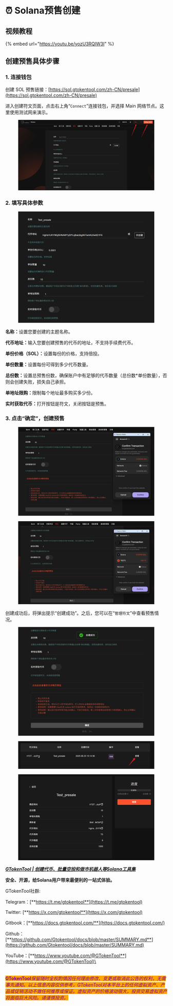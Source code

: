# ⏰ Solana预售创建

## 视频教程

{% embed url="https://youtu.be/yozU3RQlW3I" %}

## 创建预售具体步骤

### 1. 连接钱包

创建 SOL 预售链接：[https://sol.gtokentool.com/zh-CN/presale](https://sol.gtokentool.com/zh-CN/presale)

进入创建符文页面，点击右上角“`Connect`”连接钱包，并选择 Main 网络节点。这里使用测试网来演示。

<figure><img src="../../.gitbook/assets/Snipaste_2025-08-23_15-04-35.png" alt=""><figcaption></figcaption></figure>

### 2. 填写具体参数

<figure><img src="../../.gitbook/assets/Snipaste_2025-08-23_15-10-27.png" alt=""><figcaption></figcaption></figure>

**名称：**&#x8BBE;置您要创建的主题名称。

**代币地址：**&#x8F93;入您要创建预售的代币的地址，不支持手续费代币。

**单份价格（SOL）：**&#x8BBE;置每份的价格，支持倍投。

**单份数量：**&#x8BBE;置每份可得到多少代币数量。

**总份数：**&#x8BBE;置总预售份数，确保账户中有足够的代币数量（总份数\*单份数量），否则会创建失败，损失自己承担。

**单地址限购：**&#x9650;制每个地址最多购买多少份。

**实时获取代币：**&#x6253;开按钮是符文，关闭按钮是预售。

### 3. 点击“确定”，创建预售

<figure><img src="../../.gitbook/assets/Snipaste_2025-08-23_15-13-17.png" alt=""><figcaption></figcaption></figure>

<figure><img src="../../.gitbook/assets/Snipaste_2025-08-23_15-14-53.png" alt=""><figcaption></figcaption></figure>

创建成功后，将弹出提示“创建成功”。之后，您可以在“`管理符文`”中查看预售情况。

<figure><img src="../../.gitbook/assets/Snipaste_2025-08-23_15-15-08.png" alt=""><figcaption></figcaption></figure>

<figure><img src="../../.gitbook/assets/Snipaste_2025-08-23_15-16-41.png" alt=""><figcaption></figcaption></figure>

<figure><img src="../../.gitbook/assets/Snipaste_2025-08-23_15-17-20.png" alt=""><figcaption></figcaption></figure>

[_**GTokenTool | 创建代币、批量空投和做市机器人等Solana工具集**_](https://sol.gtokentool.com)

**安全、开源，给Solana用户带来最便利的一站式体验。**



GTokenTool社群:

Telegram：[**https://t.me/gtokentool**](https://t.me/gtokentool)

Twitter:  [**https://x.com/gtokentool**](https://x.com/gtokentool)

Gitbook：[**https://docs.gtokentool.com/**](https://docs.gtokentool.com/)

Github：[**https://github.com/Gtokentool/docs/blob/master/SUMMARY.md**](https://github.com/Gtokentool/docs/blob/master/SUMMARY.md)

YouTube：[**https://www.youtube.com/@GTokenTool**](https://www.youtube.com/@GTokenTool)\
\
\
\
<mark style="color:purple;background-color:orange;">**GTokenTool**</mark>_<mark style="color:purple;background-color:orange;">保留随时全权酌情因任何理由修改、变更或取消此公告的权利，无需事先通知。以上信息内容仅供参考，GTokenTool对本平台上的任何虚拟资产、产品或促销活动不做任何推荐或保证。虚拟资产的价格波动很大，投资交易虚拟资产将面临巨大风险。请谨慎投资。</mark>_
